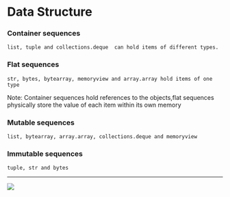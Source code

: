 # Data Structure

### **Container sequences**
```list, tuple and collections.deque  can hold items of different types.```

### **Flat sequences**
```str, bytes, bytearray, memoryview and array.array hold items of one type```

Note: Container sequences hold references to the objects,flat sequences physically store the value of each item within its own memory


### **Mutable sequences**
```list, bytearray, array.array, collections.deque and memoryview```

### **Immutable sequences**
```tuple, str and bytes```

----



![](image.png)